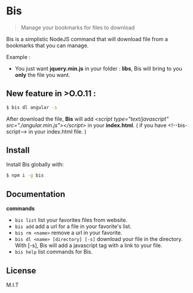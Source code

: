 # Bis
> Manage your bookmarks for files to download

Bis is a simplistic NodeJS command that will download file from a bookmarks that you can manage.

Example :
- You just want **jquery.min.js** in your folder : **libs**, Bis will bring to you **only** the file you want.

## New feature in >O.O.11 :
```sh
$ bis dl angular -s
```
After download the file, **Bis** will add *&lt;script type="text/javascript" src="./angular.min.js">&lt;/script>* in your **index.html**. ( if you have &lt;!--bis-script--> in your index.html file. )


## Install
Install Bis globally with:

```sh
$ npm i -g bis
```

## Documentation
**commands**
- `bis list` list your favorites files from website.
- `bis add` add a url for a file in your favorite's list.
- `bis rm <name>` remove a url in your favorite.
- `bis dl <name> [directory] [-s]` download your file in the directory. With [-s], Bis will add a javascript tag with a link to your file.
- `bis help` list commands for Bis.

## License

M.I.T